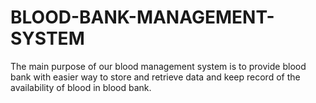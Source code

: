 # BLOOD-BANK-MANAGEMENT-SYSTEM
The main purpose of our blood management system is to provide blood bank  with easier way to store and retrieve data and keep record of the availability of  blood in blood bank.
